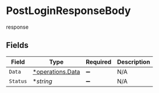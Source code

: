 # PostLoginResponseBody

response


## Fields

| Field                                               | Type                                                | Required                                            | Description                                         |
| --------------------------------------------------- | --------------------------------------------------- | --------------------------------------------------- | --------------------------------------------------- |
| `Data`                                              | [*operations.Data](../../models/operations/data.md) | :heavy_minus_sign:                                  | N/A                                                 |
| `Status`                                            | **string*                                           | :heavy_minus_sign:                                  | N/A                                                 |